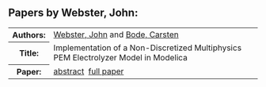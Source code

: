 <h2>Papers by Webster, John:</h2>
<!-- Begin papers -->
<table>
<tr><th>Authors:</th><td>
<a href="../authors/author_256.html">Webster, John</a> and 
<a href="../authors/author_026.html">Bode, Carsten</a>
</td></tr>
<tr><th>Title:  </th><td>Implementation of a Non-Discretized Multiphysics PEM Electrolyzer Model in Modelica</td></tr>
<tr><th>Paper:  </th><td><a href="../abstracts/Modelica2019abstractP12.pdf">abstract</a>&nbsp;&nbsp;<a href="../papers/Modelica2019paperP12.pdf">full paper</a></td></tr>
</table>
<br>
<!-- End papers -->